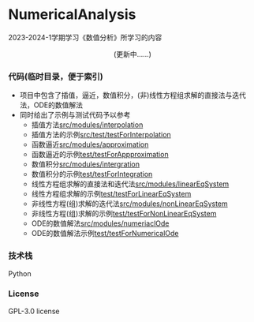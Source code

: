 # NumericalAnalysis

2023-2024-1学期学习《数值分析》所学习的内容

<center>(更新中......)</center>

### 代码(临时目录，便于索引)

- 项目中包含了插值，逼近，数值积分，(非)线性方程组求解的直接法与迭代法，ODE的数值解法
- 同时给出了示例与测试代码予以参考
  - 插值方法[src/modules/interpolation](src/modules/interpolation)
  - 插值方法的示例[src/test/testForInterpolation](src/test/testForInterpolation)
  - 函数逼近[src/modules/approximation](src/modules/approximation)
  - 函数逼近的示例[test/testForAppproximation](test/testForAppproximation)
  - 数值积分[src/modules/intergration](src/modules/intergration)
  - 数值积分的示例[test/testForIntegration](test/testForIntegration)
  - 线性方程组求解的直接法和迭代法[src/modules/linearEqSystem](src/modules/linearEqSystem)
  - 线性方程组求解的示例[test/testForLinearEqSystem](test/testForLinearEqSystem)
  - 非线性方程(组)求解的迭代法[src/modules/nonLinearEqSystem](src/modules/nonLinearEqSystem)
  - 非线性方程(组)求解的示例[test/testForNonLinearEqSystem](test/testForNonLinearEqSystem)
  - ODE的数值解法[src/modules/numeriaclOde](src/modules/numeriaclOde)
  - ODE的数值解法示例[test/testForNumericalOde](test/testForNumericalOde)


### 技术栈

Python

### License

GPL-3.0 license
